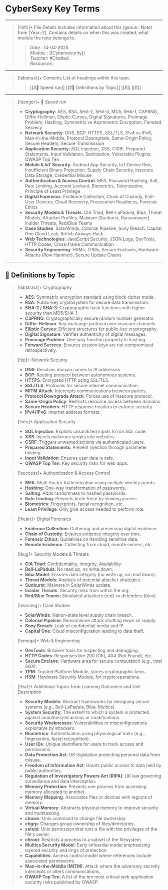 # CyberSexy Key Terms
---
> [!info]+ File Details
> Includes information about this (genus:: Note) from [Year::2]. Contains details on when this was created, what module the note belongs to.
> > *Date :*  14-04-2025  
> > *Module :* [[Cybersecurity]]  
> > *Teacher*: #Chatted  
> > *Resources :*  

---
> [!abstract]+ Contents
> List of headings within this topic
> > [[#🚨 Speed run]]
> > [[#🧮 Definitions by Topic]]
> > [[#]]
> > [[#]]

---
> [!danger]+ 🚨 *Speed run*
> - **Cryptography**: AES, RSA, SHA-2, SHA-3, MD5, SHA-1, CSPRNG, Diffie-Hellman, Elliptic Curves, Digital Signatures, Preimage Problem, Hashing, Symmetric vs Asymmetric Encryption, Forward Secrecy  
> - **Network Security**: DNS, BGP, HTTPS, SSL/TLS, IPv4 vs IPv6, Man-in-the-Middle, Protocol Downgrade, Same-Origin Policy, Secure Headers, Secure Transmission  
> - **Application Security**: SQL Injection, XSS, CSRF, Prepared Statements, Input Validation, Sanitization, Vulnerable Plugins, OWASP Top Ten  
> - **Mobile & IoT Security**: Android App Security, IoT Device Risk, Insufficient Binary Protection, Supply Chain Security, Insecure Data Storage, Credential Misuse  
> - **Authentication & Access Control**: MFA, Password Hashing, Salt, Rate Limiting, Account Lockout, Biometrics, Tokenization, Principle of Least Privilege  
> - **Digital Forensics**: Evidence Collection, Chain of Custody, End-User Devices, Cloud Recovery, Prosecution Readiness, Forensic Ethics  
> - **Security Models & Threats**: CIA Triad, Bell-LaPadula, Biba, Threat Models, Attacker Profiles, Malware (Sunburst, Ransomware), Insider Threats, Red/Blue Teams  
> - **Case Studies**: SolarWinds, Colonial Pipeline, Sony Breach, Capital One Cloud Leak, British Airways Hack  
> - **Web Technologies**: JavaScript Security, JSON Logs, DevTools, HTTP Codes, Cross-frame Communication  
> - **Security Engineering**: HSMs, TPMs, Secure Enclaves, Hardware Attacks (Row Hammer), Secure Update Chains

---
## 🧮 Definitions by Topic

> [!abstract]+ Cryptography
> - **AES**: Symmetric encryption standard using block cipher mode.
> - **RSA**: Public-key cryptosystem for secure data transmission.
> - **SHA-2 / SHA-3**: Cryptographic hash functions with higher security than MD5/SHA-1.
> - **CSPRNG**: Cryptographically secure random number generator.
> - **Diffie-Hellman**: Key exchange protocol over insecure channels.
> - **Elliptic Curves**: Efficient structures for public-key cryptography.
> - **Digital Signature**: Verifies authenticity of digital messages.
> - **Preimage Problem**: One-way function property in hashing.
> - **Forward Secrecy**: Ensures session keys are not compromised retrospectively.

> [!tip]+ Network Security
> - **DNS**: Resolves domain names to IP addresses.
> - **BGP**: Routing protocol between autonomous systems.
> - **HTTPS**: Encrypted HTTP using SSL/TLS.
> - **SSL/TLS**: Protocols for secure internet communication.
> - **MITM Attack**: Intercepts communications between parties.
> - **Protocol Downgrade Attack**: Forces use of insecure protocol.
> - **Same-Origin Policy**: Restricts resource access between domains.
> - **Secure Headers**: HTTP response headers to enforce security.
> - **IPv4/IPv6**: Internet address formats.

> [!info]+ Application Security
> - **SQL Injection**: Exploits unsanitized inputs to run SQL code.
> - **XSS**: Injects malicious scripts into websites.
> - **CSRF**: Triggers unwanted actions via authenticated users.
> - **Prepared Statements**: Prevent injection through parameter binding.
> - **Input Validation**: Ensures user data is safe.
> - **OWASP Top Ten**: Key security risks for web apps.

> [!success]+ Authentication & Access Control
> - **MFA**: Multi-Factor Authentication using multiple identity proofs.
> - **Hashing**: One-way transformation of passwords.
> - **Salting**: Adds randomness to hashed passwords.
> - **Rate Limiting**: Prevents brute force by slowing access.
> - **Biometrics**: Fingerprints, facial recognition, etc.
> - **Least Privilege**: Only give access needed to perform role.

> [!heart]+ Digital Forensics
> - **Evidence Collection**: Gathering and preserving digital evidence.
> - **Chain of Custody**: Ensures evidence integrity over time.
> - **Forensic Ethics**: Guidelines on handling sensitive data.
> - **Remote Evidence**: Collecting from cloud, remote servers, etc.

> [!bug]+ Security Models & Threats
> - **CIA Triad**: Confidentiality, Integrity, Availability.
> - **Bell-LaPadula**: No read up, no write down.
> - **Biba Model**: Ensures data integrity (no write up, no read down).
> - **Threat Models**: Analysis of potential attacker strategies.
> - **Sunburst**: Malware in SolarWinds update.
> - **Insider Threats**: Security risks from within the org.
> - **Red/Blue Teams**: Simulated attackers (red) vs defenders (blue).

> [!warning]+ Case Studies
> - **SolarWinds**: Nation-state level supply chain breach.
> - **Colonial Pipeline**: Ransomware attack shutting down oil supply.
> - **Sony Breach**: Leak of confidential media and IP.
> - **Capital One**: Cloud misconfiguration leading to data theft.

> [!omega]+ Web & Engineering
> - **DevTools**: Browser tools for inspecting and debugging.
> - **HTTP Codes**: Responses like 200 (OK), 404 (Not Found), etc.
> - **Secure Enclave**: Hardware area for secure computation (e.g., Intel SGX).
> - **TPM**: Trusted Platform Module, stores cryptographic keys.
> - **HSM**: Hardware Security Module, for crypto operations.

> [!leaf]+ Additional Topics from Learning Outcomes and Unit Description
> - **Security Models**: Abstract frameworks for designing secure systems (e.g., Bell-LaPadula, Biba, Multics).
> - **System Security**: The extent to which a system is protected against unauthorized access or modifications.
> - **Security Weaknesses**: Vulnerabilities or misconfigurations exploitable by attackers.
> - **Biometrics**: Authentication using physiological traits (e.g., fingerprints, facial recognition).
> - **User IDs**: Unique identifiers for users to track access and permissions.
> - **Data Protection Act**: UK legislation protecting personal data from misuse.
> - **Freedom of Information Act**: Grants public access to data held by public authorities.
> - **Regulation of Investigatory Powers Act (RIPA)**: UK law governing surveillance and data interception.
> - **Memory Protection**: Prevents one process from accessing memory allocated to another.
> - **Memory Mapping**: Associates files or devices with regions of memory.
> - **Virtual Memory**: Abstracts physical memory to improve security and multitasking.
> - **chown**: Unix command to change file ownership.
> - **chgrp**: Changes group ownership of files/directories.
> - **setuid**: Unix permission that runs a file with the privileges of the file's owner.
> - **chroot**: Restricts a process to a subset of the filesystem.
> - **Multics Security Model**: Early influential model emphasizing layered security and rings of protection.
> - **Capabilities**: Access control model where references include associated permissions.
> - **Man-in-the-Middle (MITM)**: Attack where the adversary secretly intercepts or alters communications.
> - **OWASP Top Ten**: A list of the ten most critical web application security risks published by OWASP.
